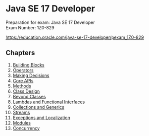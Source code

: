 # Java SE 17 Developer
Preparation for exam: Java SE 17 Developer  
Exam Number: 1Z0-829

https://education.oracle.com/java-se-17-developer/pexam_1Z0-829

## Chapters
1. [Building Blocks](docs/ch1.md)
2. [Operators](docs/ch2.md)
3. [Making Decisions](docs/ch3.md)
4. [Core APIs](docs/ch4.md)
5. [Methods](docs/ch5.md)
6. [Class Design](docs/ch6.md)
7. [Beyond Classes](docs/ch7.md)
8. [Lambdas and Functional Interfaces](docs/ch8.md)
9. [Collections and Generics](docs/ch9.md)
10. [Streams](docs/ch10.md)
11. [Exceptions and Localization](docs/ch11.md)
12. [Modules](docs/ch12.md)
13. [Concurrency](docs/ch13.md)
